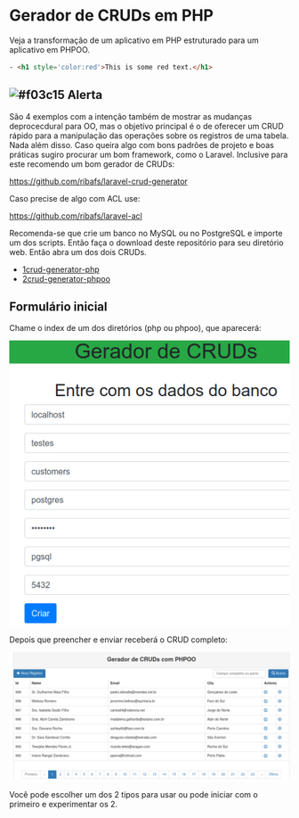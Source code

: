 # Gerador de CRUDs em PHP

Veja a transformação de um aplicativo em PHP estruturado para um aplicativo em PHPOO.

```html
- <h1 style='color:red'>This is some red text.</h1>
```
## ![#f03c15](https://via.placeholder.com/15/f03c15/000000?text=+) Alerta
São 4 exemplos com a intenção também de mostrar as mudanças deprocecdural para OO, mas o objetivo principal é o de oferecer um CRUD rápido para a manipulação das operações sobre os registros de uma tabela. Nada além disso. Caso queira algo com bons padrões de projeto e boas práticas sugiro procurar um bom framework, como o Laravel. Inclusive para este recomendo um bom gerador de CRUDs:

https://github.com/ribafs/laravel-crud-generator

Caso precise de algo com ACL use:

https://github.com/ribafs/laravel-acl


Recomenda-se que crie um banco no MySQL ou no PostgreSQL e importe um dos scripts.
Então faça o download deste repositório para seu diretório web. Então abra um dos dois CRUDs.

- [1crud-generator-php](1crud-generator-php)
- [2crud-generator-phpoo](2crud-generator-phpoo)


## Formulário inicial

Chame o index de um dos diretórios (php ou phpoo), que aparecerá:

![](images/form.png)

Depois que preencher e enviar receberá o CRUD completo:

![](images/crud-generator.png)

Você pode escolher um dos 2 tipos para usar ou pode iniciar com o primeiro e experimentar os 2.

